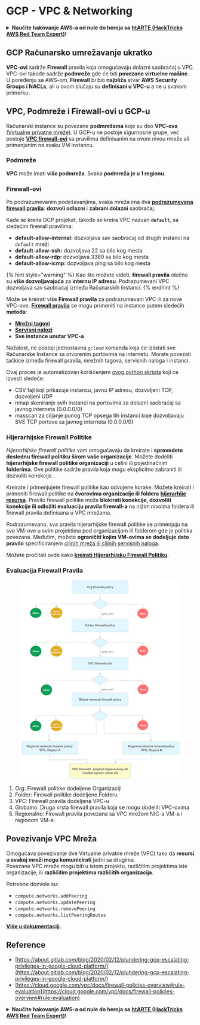 # GCP - VPC & Networking

<details>

<summary><strong>Naučite hakovanje AWS-a od nule do heroja sa</strong> <a href="https://training.hacktricks.xyz/courses/arte"><strong>htARTE (HackTricks AWS Red Team Expert)</strong></a><strong>!</strong></summary>

Drugi načini podrške HackTricks-u:

* Ako želite da vidite svoju **kompaniju reklamiranu na HackTricks-u** ili da **preuzmete HackTricks u PDF formatu** proverite [**PLANOVE ZA PRIJATELJSTVO**](https://github.com/sponsors/carlospolop)!
* Nabavite [**zvanični PEASS & HackTricks swag**](https://peass.creator-spring.com)
* Otkrijte [**The PEASS Family**](https://opensea.io/collection/the-peass-family), našu kolekciju ekskluzivnih [**NFT-ova**](https://opensea.io/collection/the-peass-family)
* **Pridružite se** 💬 [**Discord grupi**](https://discord.gg/hRep4RUj7f) ili [**telegram grupi**](https://t.me/peass) ili nas **pratite** na **Twitteru** 🐦 [**@hacktricks\_live**](https://twitter.com/hacktricks\_live)**.**
* **Podelite svoje hakovanje trikove slanjem PR-ova na** [**HackTricks**](https://github.com/carlospolop/hacktricks) i [**HackTricks Cloud**](https://github.com/carlospolop/hacktricks-cloud) github repozitorijume.

</details>

## **GCP Računarsko umrežavanje ukratko**

**VPC-ovi** sadrže **Firewall** pravila koja omogućavaju dolazni saobraćaj u VPC. VPC-ovi takođe sadrže **podmreže** gde će biti **povezane virtuelne mašine**.\
U poređenju sa AWS-om, **Firewall** bi bio **najbliža** stvar **AWS** **Security Groups i NACLs**, ali u ovom slučaju su **definisani u VPC-u** a ne u svakom primerku.

## **VPC, Podmreže i Firewall-ovi u GCP-u**

Računarski instance su povezane **podmrežama** koje su deo **VPC-ova** ([Virtualne privatne mreže](https://cloud.google.com/vpc/docs/vpc)). U GCP-u ne postoje sigurnosne grupe, već postoje [**VPC firewall-ovi**](https://cloud.google.com/vpc/docs/firewalls) sa pravilima definisanim na ovom nivou mreže ali primenjenim na svaku VM instancu.

### Podmreže

**VPC** može imati **više podmreža**. Svaka **podmreža je u 1 regionu**.

### Firewall-ovi

Po podrazumevanim podešavanjima, svaka mreža ima dva [**podrazumevana firewall pravila**](https://cloud.google.com/vpc/docs/firewalls#default\_firewall\_rules): **dozvoli odlazni** i **zabrani dolazni** saobraćaj.

Kada se kreira GCP projekat, takođe se kreira VPC nazvan **`default`**, sa sledećim firewall pravilima:

* **default-allow-internal:** dozvoljava sav saobraćaj od drugih instanci na `default` mreži
* **default-allow-ssh:** dozvoljava 22 sa bilo kog mesta
* **default-allow-rdp:** dozvoljava 3389 sa bilo kog mesta
* **default-allow-icmp:** dozvoljava ping sa bilo kog mesta

{% hint style="warning" %}
Kao što možete videti, **firewall pravila** obično su **više dozvoljavajuća** za **internu IP adresu**. Podrazumevani VPC dozvoljava sav saobraćaj između Računarskih Instanci.
{% endhint %}

Može se kreirati više **Firewall pravila** za podrazumevani VPC ili za nove VPC-ove. [**Firewall pravila**](https://cloud.google.com/vpc/docs/firewalls) se mogu primeniti na instance putem sledećih **metoda**:

* [**Mrežni tagovi**](https://cloud.google.com/vpc/docs/add-remove-network-tags)
* [**Servisni nalozi**](https://cloud.google.com/vpc/docs/firewalls#serviceaccounts)
* **Sve instance unutar VPC-a**

Nažalost, ne postoji jednostavna `gcloud` komanda koja će izlistati sve Računarske Instance sa otvorenim portovima na internetu. Morate povezati tačkice između firewall pravila, mrežnih tagova, servisnih naloga i instanci.

Ovaj proces je automatizovan korišćenjem [ovog python skripta](https://gitlab.com/gitlab-com/gl-security/gl-redteam/gcp\_firewall\_enum) koji će izvesti sledeće:

* CSV fajl koji prikazuje instancu, javnu IP adresu, dozvoljeni TCP, dozvoljeni UDP
* nmap skeniranje svih instanci na portovima za dolazni saobraćaj sa javnog interneta (0.0.0.0/0)
* masscan za ciljanje punog TCP opsega tih instanci koje dozvoljavaju SVE TCP portove sa javnog interneta (0.0.0.0/0)

### Hijerarhijske Firewall Politike <a href="#hierarchical-firewall-policies" id="hierarchical-firewall-policies"></a>

_Hijerarhijske firewall politike_ vam omogućavaju da kreirate i **sprovedete doslednu firewall politiku širom vaše organizacije**. Možete dodeliti **hijerarhijske firewall politike organizaciji** u celini ili pojedinačnim **folderima**. Ove politike sadrže pravila koja mogu eksplicitno zabraniti ili dozvoliti konekcije.

Kreirate i primenjujete firewall politike kao odvojene korake. Možete kreirati i primeniti firewall politike na **čvorovima organizacije ili foldera** [**hijerarhije resursa**](https://cloud.google.com/resource-manager/docs/cloud-platform-resource-hierarchy). Pravilo firewall politike može **blokirati konekcije, dozvoliti konekcije ili odložiti evaluaciju pravila firewall-a** na nižim nivoima foldera ili firewall pravila definisana u VPC mrežama.

Podrazumevano, sva pravila hijerarhijske firewall politike se primenjuju na sve VM-ove u svim projektima pod organizacijom ili folderom gde je politika povezana. Međutim, možete **ograničiti kojim VM-ovima se dodeljuje dato pravilo** specificiranjem [ciljnih mreža ili ciljnih servisnih naloga](https://cloud.google.com/vpc/docs/firewall-policies#targets).

Možete pročitati ovde kako [**kreirati Hijerarhijsku Firewall Politiku**](https://cloud.google.com/vpc/docs/using-firewall-policies#gcloud).

### Evaluacija Firewall Pravila

<figure><img src="../../../../.gitbook/assets/image.png" alt=""><figcaption></figcaption></figure>

1. Org: Firewall politike dodeljene Organizaciji
2. Folder: Firewall politike dodeljene Folderu
3. VPC: Firewall pravila dodeljena VPC-u
4. Globalno: Druga vrsta firewall pravila koja se mogu dodeliti VPC-ovima
5. Regionalno: Firewall pravila povezana sa VPC mrežom NIC-a VM-a i regionom VM-a.

## Povezivanje VPC Mreža

Omogućava povezivanje dve Virtualne privatne mreže (VPC) tako da **resursi u svakoj mreži mogu komunicirati** jedni sa drugima.\
Povezane VPC mreže mogu biti u istom projektu, različitim projektima iste organizacije, ili **različitim projektima različitih organizacija**.

Potrebne dozvole su:

* `compute.networks.addPeering`
* `compute.networks.updatePeering`
* `compute.networks.removePeering`
* `compute.networks.listPeeringRoutes`

[**Više u dokumentaciji**](https://cloud.google.com/vpc/docs/vpc-peering).

## Reference

* [https://about.gitlab.com/blog/2020/02/12/plundering-gcp-escalating-privileges-in-google-cloud-platform/](https://about.gitlab.com/blog/2020/02/12/plundering-gcp-escalating-privileges-in-google-cloud-platform/)
* [https://cloud.google.com/vpc/docs/firewall-policies-overview#rule-evaluation](https://cloud.google.com/vpc/docs/firewall-policies-overview#rule-evaluation)

<details>

<summary><strong>Naučite hakovanje AWS-a od nule do heroja sa</strong> <a href="https://training.hacktricks.xyz/courses/arte"><strong>htARTE (HackTricks AWS Red Team Expert)</strong></a><strong>!</strong></summary>

Drugi načini podrške HackTricks-u:

* Ako želite da vidite svoju **kompaniju reklamiranu na HackTricks-u** ili da **preuzmete HackTricks u PDF formatu** proverite [**PLANOVE ZA PRIJATELJSTVO**](https://github.com/sponsors/carlospolop)!
* Nabavite [**zvanični PEASS & HackTricks swag**](https://peass.creator-spring.com)
* Otkrijte [**The PEASS Family**](https://opensea.io/collection/the-peass-family), našu kolekciju ekskluzivnih [**NFT-ova**](https://opensea.io/collection/the-peass-family)
* **Pridružite se** 💬 [**Discord grupi**](https://discord.gg/hRep4RUj7f) ili [**telegram grupi**](https://t.me/peass) ili nas **pratite** na **Twitteru** 🐦 [**@hacktricks\_live**](https://twitter.com/hacktricks\_live)**.**
* **Podelite svoje hakovanje trikove slanjem PR-ova na** [**HackTricks**](https://github.com/carlospolop/hacktricks) i [**HackTricks Cloud**](https://github.com/carlospolop/hacktricks-cloud) github repozitorijume.

</details>
